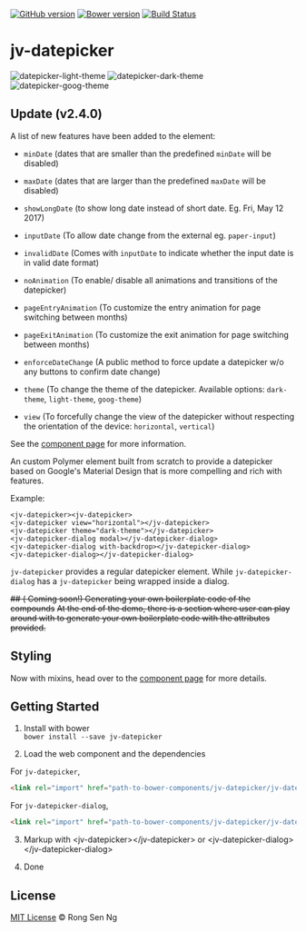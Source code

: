 [![GitHub version](https://badge.fury.io/gh/motss%2Fjv-datepicker.svg)](http://badge.fury.io/gh/motss%2Fjv-datepicker)
[![Bower version](https://badge.fury.io/bo/jv-datepicker.svg)](http://badge.fury.io/bo/jv-datepicker)
[![Build Status](https://travis-ci.org/motss/jv-datepicker.svg?branch=master)](https://travis-ci.org/motss/jv-datepicker)

# jv-datepicker
![datepicker-light-theme](https://cloud.githubusercontent.com/assets/10607759/14078902/232af734-f52c-11e5-9646-c0a5fb7899ef.png)
![datepicker-dark-theme](https://cloud.githubusercontent.com/assets/10607759/14078900/22302dae-f52c-11e5-9bb9-fb84f31075a8.png)
![datepicker-goog-theme](https://cloud.githubusercontent.com/assets/10607759/14078901/22633d84-f52c-11e5-9041-02c805ac9843.png)

<!-- ![light-themed-jv-datepicker-landscape](https://cloud.githubusercontent.com/assets/10607759/10119266/ce6d5b0e-64c3-11e5-843d-1310de755315.png)
![dark-themed-jv-datepicker-portrait](https://cloud.githubusercontent.com/assets/10607759/10119265/c9ad900c-64c3-11e5-937e-338a770eebea.png) -->
<!-- ![jv-datepicker-landscape](https://cloud.githubusercontent.com/assets/10607759/9871233/c9e33d04-5bc4-11e5-8af9-d93d080d8815.PNG) -->
<!-- ![jv-datepicker-portrait](https://cloud.githubusercontent.com/assets/10607759/9871234/cacf33c6-5bc4-11e5-833a-96cbd3dbf440.PNG) -->
<!-- ![dark-themed-jv-datepicker](https://cloud.githubusercontent.com/assets/10607759/10106751/1bec71c0-63e9-11e5-93f2-ee197d2ba0f2.png) -->

## Update (v2.4.0)
A list of new features have been added to the element:
- `minDate` (dates that are smaller than the predefined `minDate` will be disabled)
- `maxDate` (dates that are larger than the predefined `maxDate` will be disabled)
- `showLongDate` (to show long date instead of short date. Eg. Fri, May 12 2017)
- `inputDate` (To allow date change from the external eg. `paper-input`)
- `invalidDate` (Comes with `inputDate` to indicate whether the input date is in valid date format)
- `noAnimation` (To enable/ disable all animations and transitions of the datepicker)
- `pageEntryAnimation` (To customize the entry animation for page switching between months)
- `pageExitAnimation` (To customize the exit animation for page switching between months)
- `enforceDateChange` (A public method to force update a datepicker w/o any buttons to confirm date change)

- `theme` (To change the theme of the datepicker. Available options: `dark-theme`, `light-theme`, `goog-theme`)
- `view` (To forcefully change the view of the datepicker without respecting the orientation of the device: `horizontal`, `vertical`)

See the [component page](http://motss.github.io/jv-datepicker/components/jv-datepicker/) for more information.

An custom Polymer element built from scratch to provide a datepicker based on Google's Material Design that is more compelling and rich with features.

Example:

    <jv-datepicker><jv-datepicker>
    <jv-datepicker view="horizontal"></jv-datepicker>
    <jv-datepicker theme="dark-theme"></jv-datepicker>
    <jv-datepicker-dialog modal></jv-datepicker-dialog>
    <jv-datepicker-dialog with-backdrop></jv-datepicker-dialog>
    <jv-datepicker-dialog></jv-datepicker-dialog>

`jv-datepicker` provides a regular datepicker element.
While `jv-datepicker-dialog` has a `jv-datepicker` being wrapped inside a dialog.


~~## ( Coming soon!) Generating your own boilerplate code of the compounds~~
~~At the end of the demo, there is a section where user can play around with to generate your own boilerplate code with the attributes provided.~~


## Styling
Now with mixins, head over to the [component page](http://motss.github.io/jv-datepicker/components/jv-datepicker/) for more details.


## Getting Started
1. Install with bower  
`bower install --save jv-datepicker`

2. Load the web component and the dependencies

For `jv-datepicker`,

```html
<link rel="import" href="path-to-bower-components/jv-datepicker/jv-datepicker.html">
```
For `jv-datepicker-dialog`,

```html
<link rel="import" href="path-to-bower-components/jv-datepicker/jv-datepicker-dialog.html">
```

3. Markup with &lt;jv-datepicker&gt;&lt;/jv-datepicker&gt; or &lt;jv-datepicker-dialog&gt;&lt;/jv-datepicker-dialog&gt;

4. Done


## License
[MIT License](http://motss.mit-license.org/) © Rong Sen Ng
